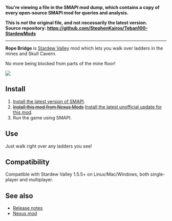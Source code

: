 **You're viewing a file in the SMAPI mod dump, which contains a copy of every open-source SMAPI mod
for queries and analysis.**

**This is _not_ the original file, and not necessarily the latest version.**  
**Source repository: https://github.com/StephenKairos/Teban100-StardewMods**

----

**Rope Bridge** is [Stardew Valley](http://stardewvalley.net/) mod which lets you walk over ladders
in the mines and Skull Cavern.

No more being blocked from parts of the mine floor! 

![](screenshot.gif)

## Install
1. [Install the latest version of SMAPI](https://smapi.io/).
2. ~~[Install this mod from Nexus Mods](https://www.nexusmods.com/stardewvalley/mods/824)~~ [Install the latest unofficial update for this mod](https://smapi.io/mods/#Rope_Bridge).
3. Run the game using SMAPI.

## Use
Just walk right over any ladders you see!

## Compatibility
Compatible with Stardew Valley 1.5.5+ on Linux/Mac/Windows, both single-player and multiplayer.

## See also
* [Release notes](CHANGELOG.md)
* [Nexus mod](https://www.nexusmods.com/stardewvalley/mods/824)
